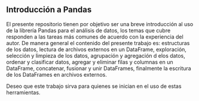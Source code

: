## Introducción a Pandas

El presente repositorio tienen por objetivo ser una breve introducción al uso de la librería Pandas para el análisis de datos, los temas que cubre responden a las tareas más comunes de acuerdo con la experiencia del autor. De manera general el contenido del presente trabajo es: estructuras de los datos, lectura de archivos externos en un DataFrame, exploración, selección y limpieza de los datos, agrupación y agregación d elos datos, ordenar y clasificar datos, agregar y eliminar filas y columnas en un DataFrame, concatenar, fusionar y unir DataFrames, finalmente la escritura de los DataFrames en archivos externos.

Deseo que este trabajo sirva para quienes se inician en el uso de estas herramientas.
